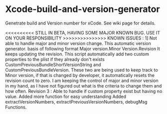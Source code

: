 Xcode-build-and-version-generator
=================================

Genetrate build and Version number for xCode. See wiki page for details.

<<<<<<<<<< STILL IN BETA, HAVING SOME MAJOR KNOWN BUG. USE IT ON YOUR RESPONSIBILITY >>>>>>>>>>>>>>> KNOWN ISSUES : 1] Not able to handle major and minor version change. This automatic version generator. basis of following format Major version.Minor Version.Revision It keeps updating the revision. This script automatically add two custom properties to the plist if they already don't exists CustomPreviousBundleShortVersionString and CustomPreviousBundleVersion. These two are being used to keep track to Minor version, if that is changed by developer, it automatically resets the revision count to zero. I am keeping the control of major and minor version in my hand, as I have not figured out what is the criteria to change them and how often. Revision 3 : Able to handle if custom property exist but having no value. Added more function for easy understanding Added extractVersionNumbers, extractPreviousVersionNumbers, debugMsg Functions.
